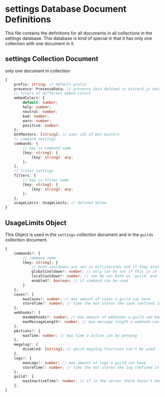 # settings Database Document Definitions

This file contains the definitions for all documents in all collections in the settings database. This database is kind of special in that it has only one collection with one document in it.

## settings Collection Document

only one document in collection

```Typescript
{
    prefix: string; // default prefix
    presence: PresenceData; // presence data defined in discord.js docs
    // colors of different embed colors
    embedColors: {
        default: number;
        help: number;
        neutral: number;
        bad: number;
        warn: number;
        positive: number;
    };
    botMasters: [string]; // user ids of bot masters
    // command settings
    commands: {
        // key is command name
        [key: string]: {
            [key: string]: any;
        };
    };
    // filter settings
    filters: {
        // key is filter name
        [key: string]: {
            [key: string]: any;
        };
    };
    usageLimits: UsageLimits; // defined below
}
```

## UsageLimits Object

This Object is used in the `settings` collection document and in the `guilds` collection document.

```Typescript
{
    commands?: {
        // command name
        [key: string]: {
            // both cooldowns are set in milliseconds and if they aren't set, they will use the default defined in the code
            globalCooldown?: number; // only can be set if this is in the `settings` document
            localCooldown?: number; // can be set both in `guild` and `settings` documents
            enabled?: boolean; // if command can be used
        }
    };
    cases?: {
        maxCases?: number; // max amount of cases a guild can have
        storeTime?: number; // time the bot stores the case (defined in milliseconds)
    };
    webhooks?: {
        maxWebhooks?: number; // max amount of webhooks a guild can have
        maxMessageLength?: number; // max message length a webhook can have
    };
    pActions?: {
        maxTime: number; // max time a action can be pending
    };
    megalog?: {
        disabled: [string]; // which megalog functions can't be used
    };
    logs?: {
        maxLogs?: number; // max amount of logs a guild can have
        storeTime?: number; // time the bot stores the log (defined in milliseconds)
    };
    guild?: {
        maxInactiveTime?: number; // if in the server there haven't been any human activity for a certain amount of time, the bot will automatically leave
    };
}
```
